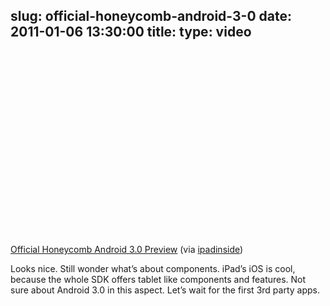 slug: official-honeycomb-android-3-0
date: 2011-01-06 13:30:00
title: 
type: video
---

<object width="480" height="295"><param name="movie" value="http://www.youtube.com/v/z8BlZbcY7m4?fs=1"></param><param name="allowFullScreen" value="true"></param><param name="allowscriptaccess" value="always"></param><embed src="http://www.youtube.com/v/z8BlZbcY7m4?fs=1" type="application/x-shockwave-flash" width="480" height="295" allowscriptaccess="always" allowfullscreen="true"></embed></object>

[Official Honeycomb Android 3.0 Preview](http://www.youtube.com/watch?v=z8BlZbcY7m4&feature=player_embedded) (via [ipadinside](http://youtube.com/user/ipadinside))

 Looks nice. Still wonder what’s about components. iPad’s iOS is cool, because the whole SDK offers tablet like components and features. Not sure about Android 3.0 in this aspect. Let’s wait for the first 3rd party apps.

